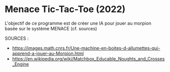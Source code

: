 # Menace Tic-Tac-Toe (2022)

L'objectif de ce programme est de créer une IA pour jouer au morpion basée sur le système MENACE (cf. sources)

SOURCES :
- https://images.math.cnrs.fr/Une-machine-en-boites-d-allumettes-qui-apprend-a-jouer-au-Morpion.html
- https://en.wikipedia.org/wiki/Matchbox_Educable_Noughts_and_Crosses_Engine
